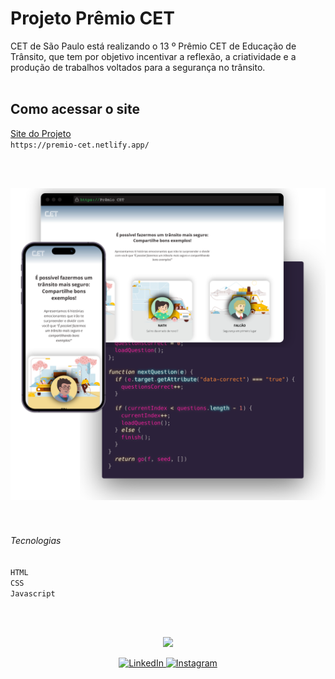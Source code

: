 # Projeto Prêmio CET
 
CET de São Paulo está realizando o 13 º Prêmio CET de Educação de Trânsito, que tem por objetivo incentivar a reflexão, a criatividade e a produção de trabalhos voltados para a segurança no trânsito.
<br>
<br>

## Como acessar o site
[Site do Projeto](https://premio-cet.netlify.app/)
<br>
`https://premio-cet.netlify.app/ `

<br><br>
<div  align="center">
  <img src="https://github.com/fernandadegolin/cet_edital/blob/master/src/assets/icon/Premio-CET.png" />
</div>
<br>
<br>


###### Tecnologias
`HTML` <br>
`CSS` <br>
`Javascript`


<br></br>
<div  align="center">
  <img margin-top:"20px" width="80" src="https://ik.imagekit.io/fernandadegolin/fe_ubZ9V1aBl.png" />
  

<p align="center">
  <!-- Site 
  <a href="https://fernandadegolin.github.io/fernandadegolin/" target="_blank">
    <img alt="Site" src="https://img.shields.io/twitter/url?label=Site&logoColor=white&style=for-the-badge&url=https%3A%2F%2Ffernandadegolin.github.io%2Ffernandadegolin%2F">
  </a>-->


<!-- LinkedIn -->
  <a href="https://www.linkedin.com/in/fernandadegolin/">
    <img alt="LinkedIn" src="https://img.shields.io/twitter/url?&logo=linkedin&logoColor=white&style=for-the-badge&url=https%3A%2F%2Fwww.linkedin.com%2Fin%2Ffernandadegolin%2F">
  </a>

  
  <!-- Instagram -->
  <a href="https://www.instagram.com/fernandadegolin/">
    <img alt="Instagram" src="https://img.shields.io/twitter/url?label=&logo=instagram&logoColor=white&style=for-the-badge&url=https%3A%2F%2Fwww.instagram.com%2Ffernandadegolin%2F">
  </a>
  </p>
</div>
